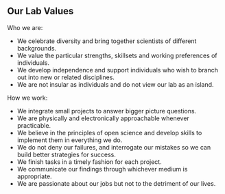 ## Our Lab Values
Who we are:
- We celebrate diversity and bring together scientists of different backgrounds. 
- We value the particular strengths, skillsets and working preferences of individuals. 
- We develop independence and support individuals who wish to branch out into new or related disciplines.
- We are not insular as individuals and do not view our lab as an island.

How we work:
- We integrate small projects to answer bigger picture questions.
- We are physically and electronically approachable whenever practicable.
- We believe in the principles of open science and develop skills to implement them in everything we do.
- We do not deny our failures, and interrogate our mistakes so we can build better strategies for success.
- We finish tasks in a timely fashion for each project.
- We communicate our findings through whichever medium is appropriate.
- We are passionate about our jobs but not to the detriment of our lives.
